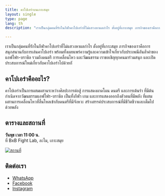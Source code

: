 ```yaml
---
title: คาโปเอร่าบนเกาะสมุย
layout: single
type: page
lang: th
description: "เราเป็นกลุ่มคนที่รักในกีฬาคาโปเอร่าที่ไม่แสวงหาผลกำไร ตั้งอยู่ที่เกาะสมุย ภารกิจของเราคือการสนุกสนานกับการเล่นคาโปเอร่า พร้อมทั้งเผยแพร่ความรู้และความเข้าใจเกี่ยวกับประเพณีอันล้ำค่าของแอฟโฟร-บราซิล รวมถึงดนตรี การเคลื่อนไหว และวัฒนธรรม เราขอเชิญทุกคนมาร่วมสนุก และเปิดประสบการณ์ใหม่เกี่ยวกับคาโปเอร่าไปด้วยกั"

---
```


เราเป็นกลุ่มคนที่รักในกีฬาคาโปเอร่าที่ไม่แสวงหาผลกำไร ตั้งอยู่ที่เกาะสมุย ภารกิจของเราคือการสนุกสนานกับการเล่นคาโปเอร่า พร้อมทั้งเผยแพร่ความรู้และความเข้าใจเกี่ยวกับประเพณีอันล้ำค่าของแอฟโฟร-บราซิล รวมถึงดนตรี การเคลื่อนไหว และวัฒนธรรม 
เราขอเชิญทุกคนมาร่วมสนุก และเปิดประสบการณ์ใหม่เกี่ยวกับคาโปเอร่าไปด้วยกั

## คาโปเอร่าคืออะไร?
คาโปเอร่าเป็นการผสมผสานระหว่างศิลปะการต่อสู้ การแสดงผาดโผน ดนตรี และการเต้นรำ ที่มีต้นกำเนิดจากวัฒนธรรมแอฟโฟร-บราซิล เป็นทั้งกีฬา เกม และการแสดงออกถึงตัวตนที่มีพลัง ที่ผสมผสานการเคลื่อนไหวที่ลื่นไหลเข้ากับดนตรีที่มีจังหวะ สร้างสรรค์ประสบการณ์ที่มีชีวิตชีวาและเต็มไปด้วยพลัง

## ตารางและสถานที่
**วันพุธ เวลา 11:00 น.**  
ที่ BxB Fight Lab, ละไม, เกาะสมุย

[![สถานที่](/images/map-bxb.jpg)](https://maps.app.goo.gl/e8WMttX7tELWdksT7)
<!-- **วันพุธ เวลา 10:00 น.**  
ที่จุดชมวิวหัวถนน เกาะสมุย

[![สถานที่](/images/map.png)](https://maps.app.goo.gl/cRNyjDFFbD591e5z8) -->

## ติดต่อเรา
- [WhatsApp](https://wa.link/cmotjh)
- [Facebook](https://facebook.com/capoeirasamui)
- [Instagram](https://instagram.com/capoeirasamui)